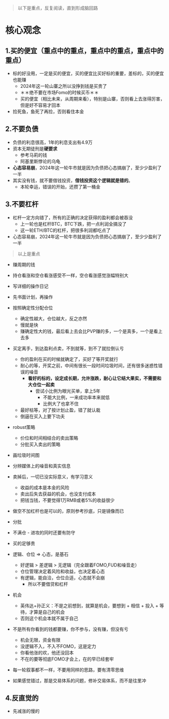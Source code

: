 > 以下是重点，反复阅读，直到形成脑回路
# 核心观念
## 1.买的便宜（重点中的重点，重点中的重点，重点中的重点）
- 标的好没用，一定是买的便宜，买的便宜比买好标的重要，差标的，买的便宜也能赚
  - 2024年这一轮山寨之所以没挣到钱是买贵了
  - ＊＊绝不要在市场Fomo的时候买币＊＊
  - 买的便宜（相比未来，从周期来看），特别是山寨，否则看上去涨得厉害，但是好不容易才回本
- 捡死鱼，鱼死了再捡，否则看住本金 

## 2.不要负债
- 负债的利息很高，1年的利息支出有4.9万
- 资本无期徒刑是**硬要求**
  - 参考马莉的钱
  - 阿基里斯悖论的乌龟 
- **心态容易崩**，2024年这一轮牛市就是因为负债把心态搞崩了，至少少盈利了一半
- 其实没有钱，就不要借钱投资，**借钱投资这个逻辑就是错的**。
  - 本轮幸运，错误的开始，还攒了第一桶金

## 3.不要杠杆
- 杠杆一定方向错了，所有的正确的决定获得的盈利都会被吞没
  - 上一轮也是杠杆BTC，BTC下跌，把一点利润全搞没了
  - 这一轮ETH/BTC的杠杆，把很多利润都吃点了  
- 心态容易崩，2024年这一轮牛市就是因为负债把心态搞崩了，至少少盈利了一半
> 以上是重点


- 赚周期的钱
- 持仓看涨和空仓看涨感受不一样，空仓看涨感觉涨幅特别大
- 写详细的操作日记
- 先书面计划，再操作
- 按照确定性分配仓位
  - 确定性越大，仓位越大，反之亦然
  - 慢就是快
  - 赚确定性大的钱，最后看上去会比PVP赚的多，一个是真多，一个是看上去多
- 买定离手，到达盈利点卖，不到就等，到不了就拉倒认亏
  - 你的盈利在买的时候就确定了，买好了等开奖就行
  - 耐心的等，开奖之前，中间有很长一段时间垃圾时间，还有很多迷惑性错误的噪音
    - **看好的标的，设定成长期，允许涨跌，耐心让它结大果实，不需要和大仓位一起卖**
      - 尝试小比例为眼光买单，拿上5年
        - 不能大比例，一来成功率本来就低
        - 比例大了也拿不住  
  - 最好枯等，对了按计划止盈，错了就认栽
   - 倒逼在买入上要下功夫
- robust策略
  - 价位和时间相结合的卖出策略
  - 分批买入卖出的策略
- 画垃圾时间图
- 分辨媒体上的噪音和真实信息
- 卖掉后，一切已没实际意义，有学习意义
  - 收益的成本是本金的风险
  - 卖出后失去获益的机会，也没支付成本
  - 把钱当钱，不要觉得1万RMB或者5%的收益很少
-  做空不加杠杆也是可以的，原则参考抄底，只是镜像而已
  -  分批
  -  不满仓
    - 进攻的同时还要有防守  
  -  买的足够贵
- 逻辑、仓位 => 心态，是基石
  - 好逻辑 > 差逻辑 > 无逻辑（完全跟着FOMO,FUD和噪音走）
  - 仓位管理决定着风险和收益，也决定着心态
  - 有逻辑，能自洽，仓位合适，心态就不会崩
    - 所以不要借贷和杠杆
- 机会
  - 英伟达+孙正义：不是之前想到，就算是机会，要想到 + 相信 + 投入 + 等待，才算是自己的机会
  - 否则这个机会本就不属于自己

- 不是所有你看到的钱都要赚，你不参与，没有赚，但没有亏
  - 机会无限，资金有限
  - 没逻辑不入，不入不FOMO，这是定力
  - 你看他涨的欢，他还没回本
  - 不在的要等彻底FOMO才会上，在的早已经套牢
- 每一轮叙事都不一样，不要用同样的思路，要有清零思维
- 如果感觉错过，那是交易体系的问题，修补交易体系，而不是往里冲


## 4.反直觉的
- 先减涨的慢的
